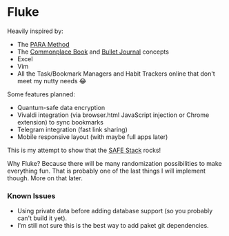 # Fluke

Heavily inspired by:
- The [PARA Method](https://fortelabs.co/blog/para/)
- The [Commonplace Book](https://en.wikipedia.org/wiki/Commonplace_book) and [Bullet Journal](https://en.wikipedia.org/wiki/Bullet_Journal) concepts
- Excel
- Vim
- All the Task/Bookmark Managers and Habit Trackers online that don't meet my nutty needs 😂


Some features planned:
- Quantum-safe data encryption
- Vivaldi integration (via browser.html JavaScript injection or Chrome extension) to sync bookmarks
- Telegram integration (fast link sharing)
- Mobile responsive layout (with maybe full apps later)


This is my attempt to show that the [SAFE Stack](https://safe-stack.github.io/) rocks!


Why Fluke? Because there will be many randomization possibilities to make everything fun. That is probably one of the last things I will implement though. More on that later.

### Known Issues

- Using private data before adding database support (so you probably can't build it yet).
- I'm still not sure this is the best way to add paket git dependencies.

